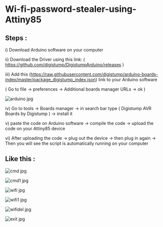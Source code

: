 # Wi-fi-password-stealer-using-Attiny85

Steps :
----------
i) Download Arduino software on your computer 

ii) Download the Driver using this link: ( https://github.com/digistump/DigistumpArduino/releases )

iii) Add this (https://raw.githubusercontent.com/digistump/arduino-boards-index/master/package_digistump_index.json) link to your Arduino software 

( Go to file -> preferences -> Additional boards manager URLs -> ok ) 

![arduino jpg](https://github.com/RoyBrothers/Wi-fi-password-stealer-using-Attiny85/assets/93693542/69a05de0-e5a2-4674-93c8-3f758fd92740)

iv) Go to tools -> Boards manager -> in search bar type ( Digistump AVR Boards by Digistump ) -> install it 

v) paste the code on Arduino software -> compile the code -> upload the code on your Attiny85 device

vi) After uploading the code -> plug out the device -> then plug in again -> Then you will see the script is automatically running on your computer 

Like this :
------------

![cmd jpg](https://github.com/RoyBrothers/Wi-fi-password-stealer-using-Attiny85/assets/93693542/90934282-296e-4fb6-85bf-7ad6a7f8d5cd)

![cmd1 jpg](https://github.com/RoyBrothers/Wi-fi-password-stealer-using-Attiny85/assets/93693542/a67d4ff5-d34f-4b68-963e-bca160b97f1d)

![wifi jpg](https://github.com/RoyBrothers/Wi-fi-password-stealer-using-Attiny85/assets/93693542/e9d6870b-0600-447d-9d92-994b41efe23a)

![wifi1 jpg](https://github.com/RoyBrothers/Wi-fi-password-stealer-using-Attiny85/assets/93693542/e06ab401-51fe-4034-9968-4d25e8aa2cf0)

![wifidel jpg](https://github.com/RoyBrothers/Wi-fi-password-stealer-using-Attiny85/assets/93693542/d6038e87-182b-48e0-9beb-f26b2833d1a8)

![exit jpg](https://github.com/RoyBrothers/Wi-fi-password-stealer-using-Attiny85/assets/93693542/cbb213ec-cb73-42b2-806b-8d55117a6714)













